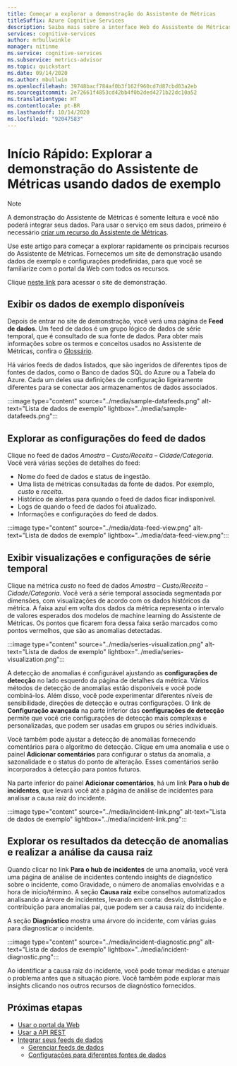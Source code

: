 ```yaml
---
title: Começar a explorar a demonstração do Assistente de Métricas
titleSuffix: Azure Cognitive Services
description: Saiba mais sobre a interface Web do Assistente de Métricas usando a demonstração que fornecemos
services: cognitive-services
author: mrbullwinkle
manager: nitinme
ms.service: cognitive-services
ms.subservice: metrics-advisor
ms.topic: quickstart
ms.date: 09/14/2020
ms.author: mbullwin
ms.openlocfilehash: 39748bacf784af0b3f162f960cd7d87cbd03a2eb
ms.sourcegitcommit: 2e72661f4853cd42bb4f0b2ded4271b22dc10a52
ms.translationtype: HT
ms.contentlocale: pt-BR
ms.lasthandoff: 10/14/2020
ms.locfileid: "92047583"
---
```

# <a name="quickstart-explore-the-metrics-advisor-demo-with-example-data"></a>Início Rápido: Explorar a demonstração do Assistente de Métricas usando dados de exemplo

> [!Note]
> A demonstração do Assistente de Métricas é somente leitura e você não poderá integrar seus dados. Para usar o serviço em seus dados, primeiro é necessário [criar um recurso do Assistente de Métricas](web-portal.md).

Use este artigo para começar a explorar rapidamente os principais recursos do Assistente de Métricas. Fornecemos um site de demonstração usando dados de exemplo e configurações predefinidas, para que você se familiarize com o portal da Web com todos os recursos.

Clique [neste link](https://aka.ms/MetricsAdvisor/Demo) para acessar o site de demonstração.

## <a name="view-the-available-sample-data"></a>Exibir os dados de exemplo disponíveis

Depois de entrar no site de demonstração, você verá uma página de **Feed de dados**. Um feed de dados é um grupo lógico de dados de série temporal, que é consultado de sua fonte de dados. Para obter mais informações sobre os termos e conceitos usados no Assistente de Métricas, confira o [Glossário](../glossary.md). 

Há vários feeds de dados listados, que são ingeridos de diferentes tipos de fontes de dados, como o Banco de dados SQL do Azure ou a Tabela do Azure. Cada um deles usa definições de configuração ligeiramente diferentes para se conectar aos armazenamentos de dados associados.

:::image type="content" source="../media/sample-datafeeds.png" alt-text="Lista de dados de exemplo" lightbox="../media/sample-datafeeds.png":::

## <a name="explore-the-data-feed-configurations"></a>Explorar as configurações do feed de dados

Clique no feed de dados *Amostra – Custo/Receita – Cidade/Categoria*. Você verá várias seções de detalhes do feed:

* Nome do feed de dados e status de ingestão.
* Uma lista de métricas consultadas da fonte de dados. Por exemplo, *custo* e *receita*. 
* Histórico de alertas para quando o feed de dados ficar indisponível. 
* Logs de quando o feed de dados foi atualizado.   
* Informações e configurações do feed de dados.

:::image type="content" source="../media/data-feed-view.png" alt-text="Lista de dados de exemplo" lightbox="../media/data-feed-view.png":::


## <a name="view-time-series-visualizations-and-configurations"></a>Exibir visualizações e configurações de série temporal

Clique na métrica *custo* no feed de dados *Amostra – Custo/Receita – Cidade/Categoria*. Você verá a série temporal associada segmentada por dimensões, com visualizações de acordo com os dados históricos da métrica. A faixa azul em volta dos dados da métrica representa o intervalo de valores esperados dos modelos de machine learning do Assistente de Métricas. Os pontos que ficarem fora dessa faixa serão marcados como pontos vermelhos, que são as anomalias detectadas. 

:::image type="content" source="../media/series-visualization.png" alt-text="Lista de dados de exemplo" lightbox="../media/series-visualization.png":::

A detecção de anomalias é configurável ajustando as **configurações de detecção** no lado esquerdo da página de detalhes da métrica. Vários métodos de detecção de anomalias estão disponíveis e você pode combiná-los. Além disso, você pode experimentar diferentes níveis de sensibilidade, direções de detecção e outras configurações. O link de **Configuração avançada** na parte inferior das **configurações de detecção** permite que você crie configurações de detecção mais complexas e personalizadas, que podem ser usadas em grupos ou séries individuais. 

Você também pode ajustar a detecção de anomalias fornecendo comentários para o algoritmo de detecção. Clique em uma anomalia e use o painel **Adicionar comentários** para configurar o status da anomalia, a sazonalidade e o status do ponto de alteração. Esses comentários serão incorporados à detecção para pontos futuros.  

Na parte inferior do painel **Adicionar comentários**, há um link **Para o hub de incidentes**, que levará você até a página de análise de incidentes para analisar a causa raiz do incidente.  

:::image type="content" source="../media/incident-link.png" alt-text="Lista de dados de exemplo" lightbox="../media/incident-link.png":::

## <a name="explore-anomaly-detection-results-and-perform-root-cause-analysis"></a>Explorar os resultados da detecção de anomalias e realizar a análise da causa raiz

Quando clicar no link **Para o hub de incidentes** de uma anomalia, você verá uma página de análise de incidentes contendo insights de diagnóstico sobre o incidente, como Gravidade, o número de anomalias envolvidas e a hora de início/término. A seção **Causa raiz** exibe conselhos automatizados analisando a árvore de incidentes, levando em conta: desvio, distribuição e contribuição para anomalias pai, que podem ser a causa raiz do incidente.

A seção **Diagnóstico** mostra uma árvore do incidente, com várias guias para diagnosticar o incidente.

:::image type="content" source="../media/incident-diagnostic.png" alt-text="Lista de dados de exemplo" lightbox="../media/incident-diagnostic.png":::

Ao identificar a causa raiz do incidente, você pode tomar medidas e atenuar o problema antes que a situação piore. Você também pode explorar mais insights clicando nos outros recursos de diagnóstico fornecidos. 

## <a name="next-steps"></a>Próximas etapas

- [Usar o portal da Web](web-portal.md)
- [Usar a API REST](rest-api.md)
- [Integrar seus feeds de dados](../how-tos/onboard-your-data.md)
    - [Gerenciar feeds de dados](../how-tos/manage-data-feeds.md)
    - [Configurações para diferentes fontes de dados](../data-feeds-from-different-sources.md)
